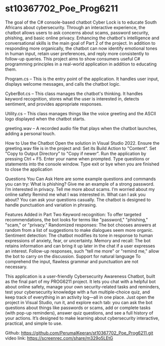 # st10367702_Poe_Prog6211
The goal of the C# console-based chatbot Cyber Lock is to educate South Africans about cybersecurity.  Through an interactive experience, the chatbot allows users to ask concerns about scams, password security, phishing, and basic online privacy.
 Enhancing the chatbot's intelligence and conversational skills is the main goal of Part 2 of the project.  In addition to responding more organically, the chatbot can now identify emotional tones in human input, retain user preferences, and reply more consistently to follow-up queries.
 This project aims to show consumers useful C# programming principles in a real-world application in addition to educating them.

Program.cs – This is the entry point of the application. It handles user input, displays welcome messages, and calls the chatbot logic.

CyberBot.cs – This class manages the chatbot's thinking. It handles keyword recognition, stores what the user is interested in, detects sentiment, and provides appropriate responses.

Utility.cs – This class manages things like the voice greeting and the ASCII logo displayed when the chatbot starts.

greeting.wav – A recorded audio file that plays when the chatbot launches, adding a personal touch.

How to Use the Chatbot
Open the solution in Visual Studio 2022.
Ensure the greeting.wav file is in the project and:
Set its Build Action to "Content".
Set "Copy to Output Directory" to "Copy if newer".
Run the application by pressing Ctrl + F5.
Enter your name when prompted.
Type questions or statements into the console window.
Type exit or bye when you are finished to close the application


Questions You Can Ask
Here are some example questions and commands you can try:
What is phishing?
Give me an example of a strong password.
I’m interested in privacy.
Tell me more about scams.
I’m worried about my online safety
Remind me what I was interested in.
What can I ask you about?
You can ask your questions casually. The chatbot is designed to handle punctuation and variation in phrasing.


Features Added in Part Two
 Keyword recognition: To offer targeted recommendations, the bot looks for terms like "password," "phishing," "scam," or "privacy."
 Randomized responses: The bot chooses answers at random from a list of suggestions to make dialogues seem more organic.
 Sentiment detection: The chatbot modifies its tone in response to human expressions of anxiety, fear, or uncertainty.
 Memory and recall: The bot retains information and can bring it up later in the chat if a user expresses an interest.
 Follow-up responses, such "tell me more" or "remind me," allow the bot to carry on the discussion.
 Support for natural language  To comprehend the input, flawless grammar and punctuation are not necessary.

This application is a user-friendly Cybersecurity Awareness Chatbot, built as the final part of my PROG6211 project. 
It lets you chat with a helpful bot about online safety, manage your own security-related tasks and reminders, test your cybersecurity knowledge with a fun multiple-choice quiz, and keep track of everything in an activity log—all in one place. 
Just open the project in Visual Studio, run it, and explore each tab: you can ask the bot questions about things like passwords or scams, add or complete tasks (with pop-up reminders), answer quiz questions, and see a full history of your actions.
 It’s designed to make learning about cybersecurity interactive, practical, and simple to use.


 Github: https://github.com/PerumalKeeran/st10367702_Poe_Prog6211.git
 video link: https://screenrec.com/share/m329o5LEtG